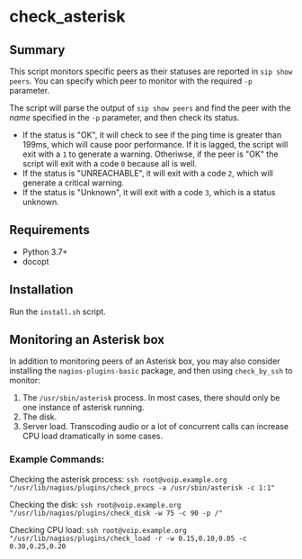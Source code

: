 # check_asterisk

## Summary

This script monitors specific peers as their statuses are reported in `sip show peers`. You can specify which peer to monitor with the required `-p` parameter.

The script will parse the output of `sip show peers` and find the peer with the *name* specified in the `-p` parameter, and then check its status.

- If the status is "OK", it will check to see if the ping time is greater than 199ms, which will cause poor performance. If it is lagged, the script will exit with a `1` to generate a warning. Otheriwse, if the peer is "OK" the script will exit with a code `0` because all is well.
- If the status is "UNREACHABLE", it will exit with a code `2`, which will generate a critical warning.
- If the status is "Unknown", it will exit with a code `3`, which is a status unknown. 

## Requirements
- Python 3.7+  
- docopt  

## Installation

Run the `install.sh` script.

## Monitoring an Asterisk box

In addition to monitoring peers of an Asterisk box, you may also consider installing the `nagios-plugins-basic` package, and then using `check_by_ssh` to monitor:
1. The `/usr/sbin/asterisk` process. In most cases, there should only be one instance of asterisk running.
1. The disk.
1. Server load. Transcoding audio or a lot of concurrent calls can increase CPU load dramatically in some cases.

### Example Commands:

Checking the asterisk process:
`ssh root@voip.example.org "/usr/lib/nagios/plugins/check_procs -a /usr/sbin/asterisk -c 1:1"`

Checking the disk:
`ssh root@voip.example.org "/usr/lib/nagios/plugins/check_disk -w 75 -c 90 -p /"`

Checking CPU load:
`ssh root@voip.example.org "/usr/lib/nagios/plugins/check_load -r -w 0.15,0.10,0.05 -c 0.30,0.25,0.20`